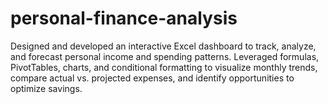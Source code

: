 # personal-finance-analysis
Designed and developed an interactive Excel dashboard to track, analyze, and forecast personal income and spending patterns. Leveraged formulas, PivotTables, charts, and conditional formatting to visualize monthly trends, compare actual vs. projected expenses, and identify opportunities to optimize savings.
